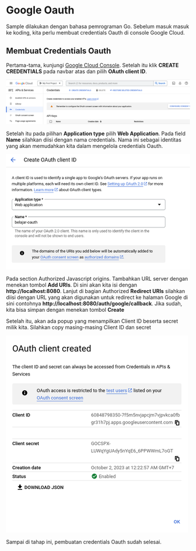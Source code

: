 # Google Oauth
Sample dilakukan dengan bahasa pemrograman Go.
Sebelum masuk masuk ke koding, kita perlu membuat credentials Oauth di console Google Cloud.

## Membuat Credentials Oauth
<p>Pertama-tama, kunjungi <a href="https://console.cloud.google.com/apis/credentials">Google Cloud Console</a>.
Setelah itu klik <b>CREATE CREDENTIALS</b> pada navbar atas dan pilih <b>OAuth client ID</b>.</p>
<img  src="img/console-1.png">
<p>Setelah itu pada pilihan <b>Application type</b> pilih <b>Web Application</b>.
Pada field <b>Name</b> silahkan diisi dengan nama credentials. 
Nama ini sebagai identitas yang akan memudahkan kita dalam mengelola credentials Oauth.</p>
<img src="img/console-2.png">
<p>Pada section Authorized Javascript origins. Tambahkan URL server dengan menekan tombol <b>Add URIs</b>.
Di sini akan kita isi dengan <b>http://localhost:8080</b>. Lanjut di bagian Authorized <b>Redirect URIs</b> silahkan diisi dengan URL yang akan digunakan untuk redirect ke halaman Google di sini contohnya <b>http://localhost:8080/auth/google/callback</b>. Jika sudah, kita bisa simpan dengan menekan tombol <b>Create</b>
</p>
<p>Setelah itu, akan ada popup yang menampilkan Client ID beserta secret milik kita. Silahkan copy masing-masing Client ID dan secret</p>
<img src="img/console-3.png">
<p>Sampai di tahap ini, pembuatan credentials Oauth sudah selesai.</p>

